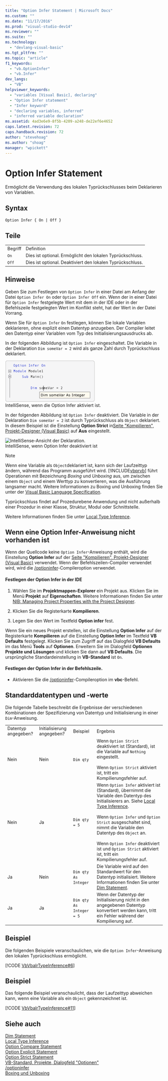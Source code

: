 ```yaml
---
title: "Option Infer Statement | Microsoft Docs"
ms.custom: ""
ms.date: "11/17/2016"
ms.prod: "visual-studio-dev14"
ms.reviewer: ""
ms.suite: ""
ms.technology: 
  - "devlang-visual-basic"
ms.tgt_pltfrm: ""
ms.topic: "article"
f1_keywords: 
  - "vb.OptionInfer"
  - "vb.Infer"
dev_langs: 
  - "VB"
helpviewer_keywords: 
  - "variables [Visual Basic], declaring"
  - "Option Infer statement"
  - "Infer keyword"
  - "declaring variables, inferred"
  - "inferred variable declaration"
ms.assetid: 4ad3e6e9-8f5b-4209-a248-de22ef6e4652
caps.latest.revision: 72
caps.handback.revision: 72
author: "stevehoag"
ms.author: "shoag"
manager: "wpickett"
---
```

# Option Infer Statement
Ermöglicht die Verwendung des lokalen Typrückschlusses beim Deklarieren von Variablen.  
  
## Syntax  
  
```  
Option Infer { On | Off }  
```  
  
## Teile  
  
|||  
|-|-|  
|Begriff|Definition|  
|`On`|Dies ist optional.  Ermöglicht den lokalen Typrückschluss.|  
|`Off`|Dies ist optional.  Deaktiviert den lokalen Typrückschluss.|  
  
## Hinweise  
 Geben Sie zum Festlegen von `Option Infer` in einer Datei am Anfang der Datei `Option Infer On` oder `Option Infer Off` ein.  Wenn der in einer Datei für `Option Infer` festgelegte Wert mit dem in der IDE oder in der Befehlszeile festgelegten Wert im Konflikt steht, hat der Wert in der Datei Vorrang.  
  
 Wenn Sie für `Option Infer` `On` festlegen, können Sie lokale Variablen deklarieren, ohne explizit einen Datentyp anzugeben.  Der Compiler leitet den Datentyp einer Variablen vom Typ des Initialisierungsausdrucks ab.  
  
 In der folgenden Abbildung ist `Option Infer` eingeschaltet.  Die Variable in der Deklaration `Dim someVar = 2` wird als ganze Zahl durch Typrückschluss deklariert.  
  
 ![IntelliSense&#45;Ansicht der Deklaration.](../../../visual-basic/language-reference/statements/media/optioninferasinteger.png "optionInferAsInteger")  
IntelliSense, wenn die Option Infer aktiviert ist.  
  
 In der folgenden Abbildung ist `Option Infer` deaktiviert.  Die Variable in der Deklaration `Dim someVar = 2` ist durch Typrückschluss als `Object` deklariert.  In diesem Beispiel ist die Einstellung **Option Strict** in[Seite "Kompilieren", Projekt\-Designer \(Visual Basic\)](/visual-studio/ide/reference/compile-page-project-designer-visual-basic) auf **Aus** eingestellt.  
  
 ![IntelliSense&#45;Ansicht der Deklaration.](../../../visual-basic/language-reference/statements/media/optioninferasobject.png "optionInferAsObject")  
IntelliSense, wenn Option Infer deaktiviert ist  
  
> [!NOTE]
>  Wenn eine Variable als `Object`deklariert ist, kann sich der Laufzeittyp ändern, während das Programm ausgeführt wird.  [!INCLUDE[vbprvb](../../../csharp/programming-guide/concepts/linq/includes/vbprvb_md.md)] führt Operationen mit Bezeichnung *Boxing* und *Unboxing* aus, um zwischen einem `Object` und einem Werttyp zu konvertieren, was die Ausführung langsamer macht.  Weitere Informationen zu Boxing und Unboxing finden Sie unter der [Visual Basic Language Specification](../../../visual-basic/reference/language-specification.md).  
  
 Typrückschluss findet auf Prozedurebene Anwendung und nicht außerhalb einer Prozedur in einer Klasse, Struktur, Modul oder Schnittstelle.  
  
 Weitere Informationen finden Sie unter [Local Type Inference](../../../visual-basic/programming-guide/language-features/variables/local-type-inference.md).  
  
## Wenn eine Option Infer\-Anweisung nicht vorhanden ist  
 Wenn der Quellcode keine `Option Infer`\-Anweisung enthält, wird die Einstellung **Option Infer** auf der [Seite "Kompilieren", Projekt\-Designer \(Visual Basic\)](/visual-studio/ide/reference/compile-page-project-designer-visual-basic) verwendet.  Wenn der Befehlszeilen\-Compiler verwendet wird, wird die [\/optioninfer](../../../visual-basic/reference/command-line-compiler/optioninfer.md)\-Compileroption verwendet.  
  
#### Festlegen der Option Infer in der IDE  
  
1.  Wählen Sie im **Projektmappen\-Explorer** ein Projekt aus.  Klicken Sie im Menü **Projekt** auf **Eigenschaften**.  Weitere Informationen finden Sie unter [NIB: Managing Project Properties with the Project Designer](http://msdn.microsoft.com/de-de/983f3c18-832f-4666-afec-74b716ff3e0e).  
  
2.  Klicken Sie die Registerkarte **Kompilieren**.  
  
3.  Legen Sie den Wert im Textfeld **Option infer** fest.  
  
 Wenn Sie ein neues Projekt erstellen, ist die Einstellung **Option Infer** auf der Registerkarte **Kompilieren** auf die Einstellung **Option Infer** im Textfeld **VB Defaults** festgelegt.  Klicken Sie zum Zugriff auf das Dialogfeld **VB Defaults** im das Menü **Tools** auf **Optionen**.  Erweitern Sie im Dialogfeld **Optionen Projekte und Lösungen** und klicken Sie dann auf **VB Defaults**.  Die ursprüngliche Standardeinstellung in **VB\-Standard** ist `On`.  
  
#### Festlegen der Option Infer in der Befehlszeile.  
  
-   Aktivieren Sie die [\/optioninfer](../../../visual-basic/reference/command-line-compiler/optioninfer.md)\-Compileroption im **vbc**\-Befehl.  
  
## Standarddatentypen und \-werte  
 Die folgende Tabelle beschreibt die Ergebnisse der verschiedenen Kombinationen der Spezifizierung von Datentyp und Initialisierung in einer `Dim`\-Anweisung.  
  
|||||  
|-|-|-|-|  
|Datentyp angegeben?|Initialisierung angegeben?|Beispiel|Ergebnis|  
|Nein|Nein|`Dim qty`|Wenn `Option Strict` deaktiviert ist \(Standard\), ist die Variable auf `Nothing` eingestellt.<br /><br /> Wenn `Option Strict` aktiviert ist, tritt ein Kompilierungsfehler auf.|  
|Nein|Ja|`Dim qty = 5`|Wenn `Option Infer` aktiviert ist \(Standard\), übernimmt die Variable den Datentyp des Initialisierers an.  Siehe [Local Type Inference](../../../visual-basic/programming-guide/language-features/variables/local-type-inference.md).<br /><br /> Wenn `Option Infer` und `Option Strict` ausgeschaltet sind, nimmt die Variable den Datentyp des `Object` an.<br /><br /> Wenn `Option Infer` deaktiviert ist und `Option Strict` aktiviert ist, tritt ein Kompilierungsfehler auf.|  
|Ja|Nein|`Dim qty As Integer`|Die Variable wird auf den Standardwert für den Datentyp initialisiert.  Weitere Informationen finden Sie unter [Dim Statement](../../../visual-basic/language-reference/statements/dim-statement.md).|  
|Ja|Ja|`Dim qty  As Integer = 5`|Wenn der Datentyp der Initialisierung nicht in den angegebenen Datentyp konvertiert werden kann, tritt ein Fehler während der Kompilierung auf.|  
  
## Beispiel  
 Die folgenden Beispiele veranschaulichen, wie die `Option Infer`\-Anweisung den lokalen Typrückschluss ermöglicht.  
  
 [!CODE [VbVbalrTypeInference#6](../CodeSnippet/VS_Snippets_VBCSharp/VbVbalrTypeInference#6)]  
  
## Beispiel  
 Das folgende Beispiel veranschaulicht, dass der Laufzeittyp abweichen kann, wenn eine Variable als ein `Object` gekennzeichnet ist.  
  
 [!CODE [VbVbalrTypeInference#11](../CodeSnippet/VS_Snippets_VBCSharp/VbVbalrTypeInference#11)]  
  
## Siehe auch  
 [Dim Statement](../../../visual-basic/language-reference/statements/dim-statement.md)   
 [Local Type Inference](../../../visual-basic/programming-guide/language-features/variables/local-type-inference.md)   
 [Option Compare Statement](../../../visual-basic/language-reference/statements/option-compare-statement.md)   
 [Option Explicit Statement](../../../visual-basic/language-reference/statements/option-explicit-statement.md)   
 [Option Strict Statement](../../../visual-basic/language-reference/statements/option-strict-statement.md)   
 [VB\-Standard, Projekte, Dialogfeld "Optionen"](/visual-studio/ide/reference/visual-basic-defaults-projects-options-dialog-box)   
 [\/optioninfer](../../../visual-basic/reference/command-line-compiler/optioninfer.md)   
 [Boxing und Unboxing](../../../csharp/programming-guide/types/boxing-and-unboxing.md)